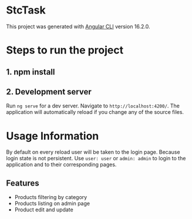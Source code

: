 # StcTask

This project was generated with [Angular CLI](https://github.com/angular/angular-cli) version 16.2.0.

# Steps to run the project

## 1. npm install

## 2. Development server

Run `ng serve` for a dev server. Navigate to `http://localhost:4200/`. The application will automatically reload if you change any of the source files.


# Usage Information

By default on every reload user will be taken to the login page. Because login state is not persistent.
Use `user: user` or `admin: admin` to login to the application and to their corresponding pages.

## Features
- Products filtering by category
- Products listing on admin page
- Product edit and update

